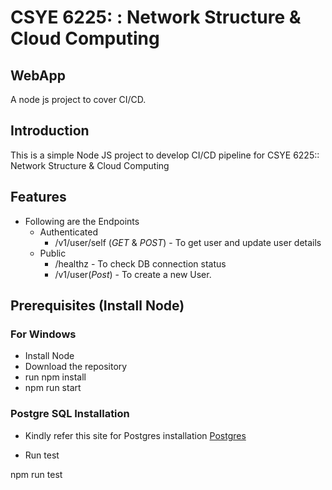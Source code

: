 # CSYE 6225: : Network Structure & Cloud Computing
 
## WebApp
 
A node js project to cover CI/CD.
 
 
 
## Introduction
 
This is a simple Node JS project to develop CI/CD pipeline for CSYE 6225:: Network Structure & Cloud Computing
 
## Features
 
- Following are the Endpoints
    - Authenticated
        - /v1/user/self (*GET* & *POST*) - To get user and update user details
    - Public
        - /healthz - To check DB connection status
        - /v1/user(*Post*) - To create a new User.
 
## Prerequisites (Install Node)
   
### For Windows
- Install Node
- Download the repository
- run npm install
- npm run start
 
 
### Postgre SQL Installation
- Kindly refer this site for Postgres installation [Postgres](https://www.postgresql.org/download/)
 
 


- Run test

npm run test



 